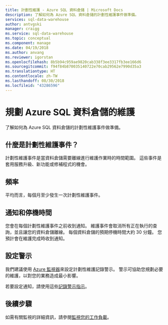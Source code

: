 ```yaml
---
title: 計劃性維護 - Azure SQL 資料倉儲 | Microsoft Docs
description: 了解如何為 Azure SQL 資料倉儲的計劃性維護事件做準備。
services: sql-data-warehouse
author: antvgski
manager: craigg
ms.service: sql-data-warehouse
ms.topic: conceptual
ms.component: manage
ms.date: 04/19/2018
ms.author: anvang
ms.reviewer: igorstan
ms.openlocfilehash: 8b5b94c959ae9820cab338f3ee3317fb3ee166d6
ms.sourcegitcommit: f94f84b870035140722e70cab29562e7990d35a3
ms.translationtype: HT
ms.contentlocale: zh-TW
ms.lasthandoff: 08/30/2018
ms.locfileid: "43286596"
---
```

# <a name="planning-for-maintenance-on-your-azure-sql-data-warehouse"></a>規劃 Azure SQL 資料倉儲的維護

了解如何為 Azure SQL 資料倉儲的計劃性維護事件做準備。

## <a name="what-is-a-planned-maintenance-event"></a>什麼是計劃性維護事件？
計劃性維護事件是當資料倉儲需要離線進行維護作業時的時間範圍。 這些事件是套用服務升級、新功能或修補程式的機會。 

## <a name="frequency"></a>頻率
平均而言，每個月至少發生一次計劃性維護事件。 

## <a name="notifications-and-downtime"></a>通知和停機時間
您會在每個計劃性維護事件之前收到通知。 維護事件會取消所有正在執行的查詢，並且讓您的資料倉儲離線。 每個資料倉儲的預期停機時間大約 30 分鐘。 您預計會在維護完成時收到通知。 

## <a name="setting-up-alerts"></a>設定警示

我們建議使用 [Azure 監視器](../monitoring-and-diagnostics/monitoring-activity-log-alerts-on-service-notifications.md)來設定計劃性維護記錄警示。 警示可協助您規劃必要的維護，以對您的業務造成最小影響。 

若要設定通知，請使用這些[記錄警示指示](../monitoring-and-diagnostics/monitoring-activity-log-alerts-on-service-notifications.md)。 

## <a name="next-steps"></a>後續步驟
如需有關監視的詳細資訊，請參閱[監視您的工作負載](sql-data-warehouse-manage-monitor.md)。
